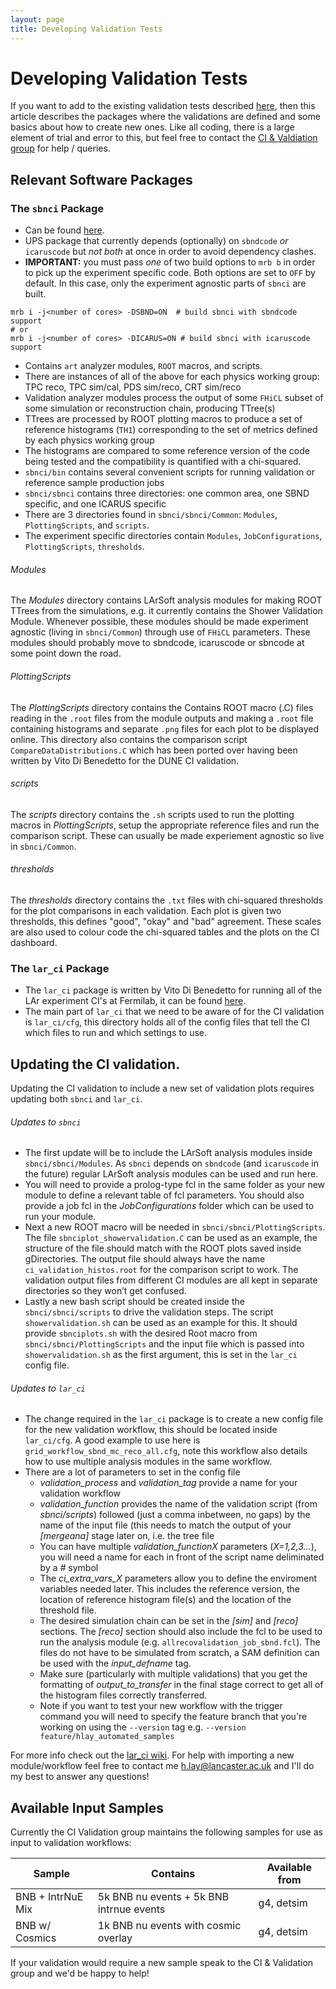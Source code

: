 ```yaml
---
layout: page
title: Developing Validation Tests
---
```


# Developing Validation Tests

If you want to add to the existing validation tests described [here](/sbn/sbnci_wiki/CI_Validation), then this article describes the packages where the validations are defined and some basics about how to create new ones. Like all coding, there is a large element of trial and error to this, but feel free to contact the [CI & Valdiation group](/sbn/sbnci_wiki/SBN_CI_Validation_group) for help / queries.

## Relevant Software Packages 

### The `sbnci` Package
- Can be found [here](https://github.com/SBNSoftware/sbnci).
- UPS package that currently depends (optionally) on `sbndcode` *or* `icaruscode` but *not both* at once in order to avoid dependency clashes.
- **IMPORTANT:** you must pass *one* of two build options to `mrb b` in order to pick up the experiment specific code. Both options are set to `OFF` by default. In this case, only the experiment agnostic parts of `sbnci` are built.
```
mrb i -j<number of cores> -DSBND=ON  # build sbnci with sbndcode support
# or
mrb i -j<number of cores> -DICARUS=ON # build sbnci with icaruscode support
```
- Contains `art` analyzer modules, `ROOT` macros, and scripts.
- There are instances of all of the above for each physics working group: TPC reco, TPC sim/cal, PDS sim/reco, CRT sim/reco
- Validation analyzer modules process the output of some `FHiCL` subset of some simulation or reconstruction chain, producing TTree(s)
- TTrees are processed by ROOT plotting macros to produce a set of reference histograms (`TH1`) corresponding to the set of metrics defined by each physics working group
- The histograms are compared to some reference version of the code being tested and the compatibility is quantified with a chi-squared.
- `sbnci/bin` contains several convenient scripts for running validation or reference sample production jobs
- `sbnci/sbnci` contains three directories: one common area, one SBND specific, and one ICARUS specific
- There are 3 directories found in `sbnci/sbnci/Common`: `Modules`, `PlottingScripts`, and `scripts`.
- The experiment specific directories contain `Modules`, `JobConfigurations`, `PlottingScripts`, `thresholds`.

###### *Modules*
The *Modules* directory contains LArSoft analysis modules for making ROOT TTrees from the simulations, e.g. it currently contains the Shower Validation Module. Whenever possible, these modules should be made experiment agnostic (living in `sbnci/Common`) through use of `FHiCL` parameters.
These modules should probably move to sbndcode, icaruscode or sbncode at some point down the road. 

###### *PlottingScripts*
The *PlottingScripts* directory contains the Contains ROOT macro (.C) files reading in the `.root` files from the module outputs and making a `.root` file 
containing histograms and separate `.png` files for each plot to be displayed online. This directory also contains the comparison script 
`CompareDataDistributions.C` which has been ported over having been written by Vito Di Benedetto for the DUNE CI validation. 

###### *scripts*
The *scripts* directory contains the `.sh` scripts used to run the plotting macros in *PlottingScripts*, setup the appropriate reference files 
and run the comparison script. These can usually be made experiement agnostic so live in `sbnci/Common`.

###### *thresholds*
The *thresholds* directory contains the `.txt` files with chi-squared thresholds for the plot comparisons in each validation. Each plot is given two thresholds, this defines "good", "okay" and "bad" agreement. These scales are also used to colour code the chi-squared tables and the plots on the CI dashboard.


### The `lar_ci` Package
- The `lar_ci` package is written by Vito Di Benedetto for running all of the LAr experiment CI's at Fermilab, 
it can be found [here](https://cdcvs.fnal.gov/redmine/projects/lar_ci/).
- The main part of `lar_ci` that we need to be aware of for the CI validation is `lar_ci/cfg`, this directory holds all of the config files that tell the CI 
which files to run and which settings to use.


## Updating the CI validation.

Updating the CI validation to include a new set of validation plots requires updating both `sbnci` and `lar_ci`. 

###### Updates to `sbnci`

- The first update will be to include the LArSoft analysis modules inside `sbnci/sbnci/Modules`. As `sbnci` depends on `sbndcode` (and `icaruscode` in the future)
regular LArSoft analysis modules can be used and run here.
- You will need to provide a prolog-type fcl in the same folder as your new module to define a relevant table of fcl parameters. You should also provide a job fcl in the *JobConfigurations* folder which can be used to run your module.
- Next a new ROOT macro will be needed in `sbnci/sbnci/PlottingScripts`. The file `sbnciplot_showervalidation.C` can be used as an example, the structure of the 
file should match with the ROOT plots saved inside gDirectories. The output file should always have the name `ci_validation_histos.root` for the comparison 
script to work.  The validation output files from different CI modules are all kept in separate directories so they won’t get confused.
- Lastly a new bash script should be created inside the `sbnci/sbnci/scripts` to drive the validation steps. The script `showervalidation.sh` can be used as
an example for this. It should provide `sbnciplots.sh` with the desired Root macro from `sbnci/sbnci/PlottingScripts` and the input file which is passed into `showervalidation.sh` as the first argument, this is set in the `lar_ci` config file.

###### Updates to `lar_ci`

- The change required in the `lar_ci` package is to create a new config file for the new validation workflow, this should be located inside `lar_ci/cfg`. 
A good example to use here is `grid_workflow_sbnd_mc_reco_all.cfg`, note this workflow also details how to use multiple analysis modules in the same workflow. 
- There are a lot of parameters to set in the config file
   - *validation_process* and *validation_tag* provide a name for your validation workflow
   - *validation_function* provides the name of the validation script (from *sbnci/scripts*) followed (just a comma inbetween, no gaps) by the name of the input file (this needs to match the output of your *[mergeana]* stage later on, i.e. the tree file
   - You can have multiple *validation_functionX* parameters (*X=1,2,3...*), you will need a name for each in front of the script name deliminated by a *#* symbol
   - The *ci_extra_vars_X* parameters allow you to define the enviroment variables needed later. This includes the reference version, the location of reference histogram file(s) and the location of the threshold file.
   - The desired simulation chain can be set in the *[sim]* and *[reco]* sections. The *[reco]* section should also include the fcl to be used to run the analysis module (e.g. `allrecovalidation_job_sbnd.fcl`). The files do not have to be simulated from scratch, a SAM definition can be used with the *input_defname* tag.
   - Make sure (particularly with multiple validations) that you get the formatting of *output_to_transfer* in the final stage correct to get all of the histogram files correctly transferred.
   - Note if you want to test your new workflow with the trigger command you will need to specify the feature branch that you're working on using the `--version` tag e.g. `--version feature/hlay_automated_samples`
  
For more info check out the [lar_ci wiki](https://cdcvs.fnal.gov/redmine/projects/lar_ci/wiki).
For help with importing a new module/workflow feel free to contact me [h.lay@lancaster.ac.uk](h.lay@lancaster.ac.uk) and I'll do my best to answer any questions!

## Available Input Samples

Currently the CI Validation group maintains the following samples for use as input to validation workflows:  

   | Sample | Contains | Available from | 
   | --- | --- | --- |
   | BNB + IntrNuE Mix | 5k BNB nu events + 5k BNB intrnue events | g4, detsim | 
   | BNB w/ Cosmics | 1k BNB nu events with cosmic overlay | g4, detsim |

If your validation would require a new sample speak to the CI & Validation group and we'd be happy to help!
